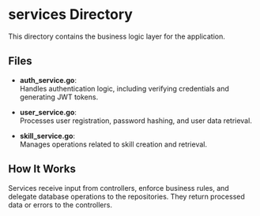 # services Directory

This directory contains the business logic layer for the application.

## Files

- **auth_service.go**:  
  Handles authentication logic, including verifying credentials and generating JWT tokens.

- **user_service.go**:  
  Processes user registration, password hashing, and user data retrieval.

- **skill_service.go**:  
  Manages operations related to skill creation and retrieval.

## How It Works

Services receive input from controllers, enforce business rules, and delegate database operations to the repositories. They return processed data or errors to the controllers.

